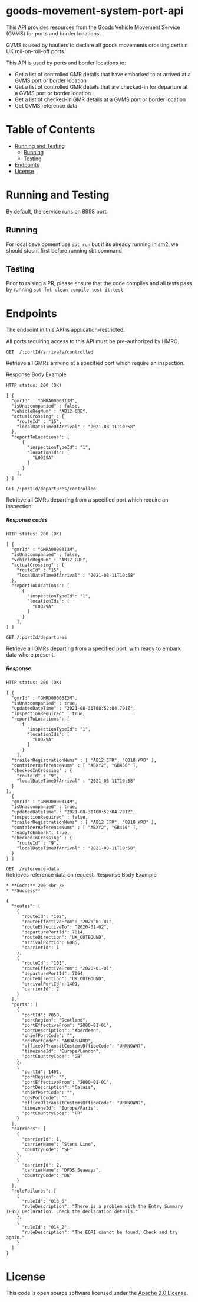 goods-movement-system-port-api
==============================

This API provides resources from the Goods Vehicle Movement Service (GVMS) for ports and border locations.

GVMS is used by hauliers to declare all goods movements crossing certain UK roll-on-roll-off ports.

This API is used by ports and border locations to:

* Get a list of controlled GMR details that have embarked to or arrived at a GVMS port or border location
* Get a list of controlled GMR details that are checked-in for departure at a GVMS port or border location
* Get a list of checked-in GMR details at a GVMS port or border location
* Get GVMS reference data

Table of Contents
=================

* [Running and Testing](#running-and-testing)
    * [Running](#running)
    * [Testing](#testing)
* [Endpoints](#endpoints)
* [License](#license)

Running and Testing
===================
By default, the service runs on 8998 port.

Running
-------
For local development use `sbt run` but if its already running in sm2, we should stop it first before running sbt command

Testing
-------
Prior to raising a PR, please ensure that the code compiles and all tests pass by running `sbt fmt clean compile test it:test`

Endpoints
===================
The endpoint in this API is application-restricted.

All ports requiring access to this API must be pre-authorized by HMRC.

```GET  /:portId/arrivals/controlled```

Retrieve all GMRs arriving at a specified port which require an inspection.

Response Body Example
```
HTTP status: 200 (OK)

[ {
  "gmrId" : "GMRA00003I3M",
  "isUnaccompanied" : false,
  "vehicleRegNum" : "AB12 CDE",
  "actualCrossing" : {
    "routeId" : "15",
    "localDateTimeOfArrival" : "2021-08-11T10:58"
  },
  "reportToLocations": [
      {
        "inspectionTypeId": "1",
        "locationIds": [
          "L0029A"
        ]
      }
    ],
} ]
```

```GET /:portId/departures/controlled```

Retrieve all GMRs departing from a specified port which require an inspection.

##### Response codes

```
HTTP status: 200 (OK)

[ {
  "gmrId" : "GMRA00003I3M",
  "isUnaccompanied" : false,
  "vehicleRegNum" : "AB12 CDE",
  "actualCrossing" : {
    "routeId" : "15",
    "localDateTimeOfArrival" : "2021-08-11T10:58"
  },
  "reportToLocations": [
      {
        "inspectionTypeId": "1",
        "locationIds": [
          "L0029A"
        ]
      }
    ],
} ]
```

```GET /:portId/departures```

Retrieve all GMRs departing from a specified port, with ready to embark data where present.

##### Response

```
HTTP status: 200 (OK)

[ {
  "gmrId" : "GMRD00003I3M",
  "isUnaccompanied" : true,
  "updatedDateTime" : "2021-08-31T08:52:04.791Z",
  "inspectionRequired" : true,
  "reportToLocations": [
      {
        "inspectionTypeId": "1",
        "locationIds": [
          "L0029A"
        ]
      }
    ],
  "trailerRegistrationNums" : [ "AB12 CFR", "GB18 WRD" ],
  "containerReferenceNums" : [ "ABXY2", "GB456" ],
  "checkedInCrossing" : {
    "routeId" : "9",
    "localDateTimeOfArrival" : "2021-08-11T10:58"
  }
},
  {
  "gmrId" : "GMRD00003I4M",
  "isUnaccompanied" : true,
  "updatedDateTime" : "2021-08-31T08:52:04.791Z",
  "inspectionRequired" : false,
  "trailerRegistrationNums" : [ "AB12 CFR", "GB18 WRD" ],
  "containerReferenceNums" : [ "ABXY2", "GB456" ],
  "readyToEmbark": true,
  "checkedInCrossing" : {
    "routeId" : "9",
    "localDateTimeOfArrival" : "2021-08-11T10:58"
  }
} ]
```

```GET  /reference-data ``` <br/>
Retrieves reference data on request.
Response Body Example
```
* **Code:** 200 <br />
* **Success**

{
  "routes": [
    {
      "routeId": "102",
      "routeEffectiveFrom": "2020-01-01",
      "routeEffectiveTo": "2020-01-02",
      "departurePortId": 7014,
      "routeDirection": "UK_OUTBOUND",
      "arrivalPortId": 6085,
      "carrierId": 1
    },
    {
      "routeId": "103",
      "routeEffectiveFrom": "2020-01-01",
      "departurePortId": 7054,
      "routeDirection": "UK_OUTBOUND",
      "arrivalPortId": 1401,
      "carrierId": 2
    }
  ],
  "ports": [
    {
      "portId": 7050,
      "portRegion": "Scotland",
      "portEffectiveFrom": "2000-01-01",
      "portDescription": "Aberdeen",
      "chiefPortCode": "",
      "cdsPortCode": "ABDABDABD",
      "officeOfTransitCustomsOfficeCode": "UNKNOWN?",
      "timezoneId": "Europe/London",
      "portCountryCode": "GB"
    },
    {
      "portId": 1401,
      "portRegion": "",
      "portEffectiveFrom": "2000-01-01",
      "portDescription": "Calais",
      "chiefPortCode": "",
      "cdsPortCode": "",
      "officeOfTransitCustomsOfficeCode": "UNKNOWN?",
      "timezoneId": "Europe/Paris",
      "portCountryCode": "FR"
    }
  ],
  "carriers": [
    {
      "carrierId": 1,
      "carrierName": "Stena Line",
      "countryCode": "SE"
    },
    {
      "carrierId": 2,
      "carrierName": "DFDS Seaways",
      "countryCode": "DK"
    }
  ],
  "ruleFailures": [
    {
      "ruleId": "013_6",
      "ruleDescription": "There is a problem with the Entry Summary (ENS) Declaration. Check the declaration details."
    },
    {
      "ruleId": "014_2",
      "ruleDescription": "The EORI cannot be found. Check and try again."
    }
  ]
}
```

License
=======

This code is open source software licensed under the [Apache 2.0 License]("http://www.apache.org/licenses/LICENSE-2.0.html").